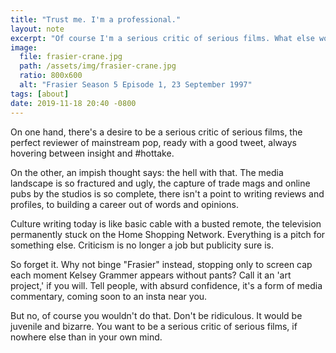 ```yaml
---
title: "Trust me. I'm a professional."
layout: note
excerpt: "Of course I'm a serious critic of serious films. What else would I be?"
image:
  file: frasier-crane.jpg
  path: /assets/img/frasier-crane.jpg
  ratio: 800x600
  alt: "Frasier Season 5 Episode 1, 23 September 1997"
tags: [about]
date: 2019-11-18 20:40 -0800
---
```


On one hand, there's a desire to be a serious critic of serious films, the perfect reviewer of mainstream pop, ready with a good tweet, always hovering between insight and #hottake.

On the other, an impish thought says: the hell with that. The media landscape is so fractured and ugly, the capture of trade mags and online pubs by the studios is so complete, there isn't a point to writing reviews and profiles, to building a career out of words and opinions.

Culture writing today is like basic cable with a busted remote, the television permanently stuck on the Home Shopping Network. Everything is a pitch for something else. Criticism is no longer a job but publicity sure is.

So forget it. Why not binge "Frasier" instead, stopping only to screen cap each moment Kelsey Grammer appears without pants? Call it an 'art project,' if you will. Tell people, with absurd confidence, it's a form of media commentary, coming soon to an insta near you.

But no, of course you wouldn't do that. Don't be ridiculous. It would be juvenile and bizarre. You want to be a serious critic of serious films, if nowhere else than in your own mind.
